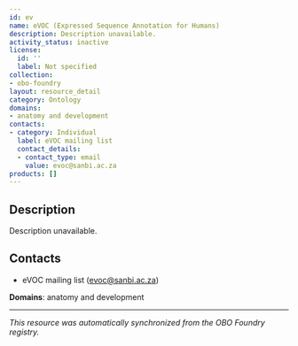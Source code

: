```yaml
---
id: ev
name: eVOC (Expressed Sequence Annotation for Humans)
description: Description unavailable.
activity_status: inactive
license:
  id: ''
  label: Not specified
collection:
- obo-foundry
layout: resource_detail
category: Ontology
domains:
- anatomy and development
contacts:
- category: Individual
  label: eVOC mailing list
  contact_details:
  - contact_type: email
    value: evoc@sanbi.ac.za
products: []
---
```


## Description

Description unavailable.

## Contacts

- eVOC mailing list (evoc@sanbi.ac.za)

**Domains**: anatomy and development

---

*This resource was automatically synchronized from the OBO Foundry registry.*
